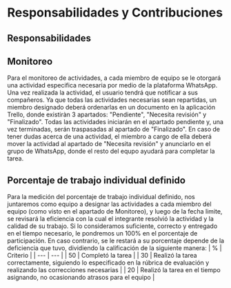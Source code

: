 # Responsabilidades y Contribuciones

## Responsabilidades

## Monitoreo
Para el monitoreo de actividades, a cada miembro de equipo se le otorgará una actividad especifica necesaria por medio de la plataforma WhatsApp. Una vez realizada la actividad, el usuario tendrá que notificar a sus compañeros. Ya que todas las actividades necesarias sean repartidas, un miembro designado deberá ordenarlas en un documento en la aplicación Trello, donde existiràn 3 apartados: "Pendiente", "Necesita revisión" y "Finalizado". Todas las actividades iniciarán en el apartado pendiente y, una vez terminadas, serán traspasadas al apartado de "Finalizado". En caso de tener dudas acerca de una actividad, el miembro a cargo de ella deberá mover la actividad al apartado de "Necesita revisión" y anunciarlo en el grupo de WhatsApp, donde el resto del equpo ayudará para completar la tarea.

## Porcentaje de trabajo individual definido
Para la medición del porcentaje de trabajo individual definido, nos juntaremos como equipo a designar las actividades a cada miembro del equipo (como visto en el apartado de Monitoreo), y luego de la fecha limite, se revisará la eficiencia con la cual el integrante resolvió la actividad y la calidad de su trabajo. Si lo consideramos suficiente, correcto y entregado en el tiempo necesario, le pondremos un 100% en el porcentaje de participación. En caso contrario, se le restará a su porcentaje depende de la deficiencia que tuvo, dividiendo la calificación de la siguiente manera:
| % | Criterio | 
| --- | --- |
| 50 | Completó la tarea |
| 30 | Realizó la tarea correctamente, siguiendo lo especificado en la rúbrica de evaluación y realizando las correcciones necesarias |
| 20 | Realizó la tarea en el tiempo asignando, no ocasionando atrasos para el equipo |
